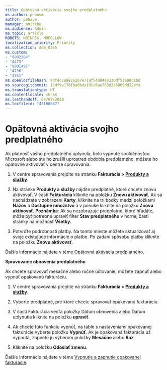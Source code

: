 ```yaml
---
title: Opätovná aktivácia svojho predplatného
ms.author: pebaum
author: pebaum
manager: mnirkhe
ms.audience: Admin
ms.topic: article
ROBOTS: NOINDEX, NOFOLLOW
localization_priority: Priority
ms.collection: Adm_O365
ms.custom:
- "9002304"
- "4473"
- "9001497"
- "4736"
- "3551"
ms.openlocfilehash: 83f4c28ae26267e71af5488484330df53e08d1bd
ms.sourcegitcommit: 18df9a170f6a0bda191c0ae763d2a5069dd22efa
ms.translationtype: HT
ms.contentlocale: sk-SK
ms.lasthandoff: 04/07/2020
ms.locfileid: "43160867"
---
```

# <a name="reactivate-your-subscription"></a>Opätovná aktivácia svojho predplatného

Ak platnosť vášho predplatného uplynula, bolo vypnuté spoločnosťou Microsoft alebo ste ho zrušili uprostred obdobia predplatného, môžete ho opätovne aktivovať v centre spravovania. 

1. V centre spravovania prejdite na stránku **Fakturácia > [Produkty a služby](https://go.microsoft.com/fwlink/p/?linkid=842054)**.

2. Na stránke **Produkty a služby** nájdite predplatné, ktoré chcete znovu aktivovať.  V časti **Fakturácia** kliknite na položku **Znovu aktivovať**.  Ak sa nachádzate v zobrazení **Karty**, kliknite na tri bodky medzi položkami **Názov** a **Dostupné množstvo** a v ponuke kliknite na položku **Znovu aktivovať**. **Poznámka**: Ak sa nezobrazuje predplatné, ktoré hľadáte, môže byť potrebné upraviť filter **Stav predplatného** v hornej časti stránky na možnosť **Všetky**.

3. Potvrďte podrobnosti platby.  Na tomto mieste môžete aktualizovať aj svoje existujúce informácie o platbe.  Po zadaní spôsobu platby kliknite na položku **Znovu aktivovať**.

Ďalšie informácie nájdete v téme [Opätovná aktivácia predplatného.](https://docs.microsoft.com/office365/admin/subscriptions-and-billing/reactivate-your-subscription)

**Spravovanie obnovenia predplatného**

Ak chcete spravovať mesačné alebo ročné účtovanie, môžete zapnúť alebo vypnúť opakovanú fakturáciu.

1. V centre spravovania prejdite na stránku **Fakturácia > [Produkty a služby](https://go.microsoft.com/fwlink/p/?linkid=842054)**.

2. Vyberte predplatné, pre ktoré chcete spravovať opakovanú fakturáciu. 

3. V časti Fakturácia vedľa položky Dátum obnovenia alebo Dátum uplynutia kliknite na položku **upraviť**.

4. Ak chcete túto funkciu vypnúť, na table s nastaveniami opakovanej fakturácie vyberte položku **Vypnúť**. Ak je opakovaná fakturácia už vypnutá, zapnete ju výberom položky **Mesačne** alebo **Raz**. 

5. Kliknite na položku **Odoslať zmenu**.

Ďalšie informácie nájdete v téme [Vypnutie a zapnutie opakovanej fakturácie](https://docs.microsoft.com/office365/admin/subscriptions-and-billing/renew-your-subscription#turn-recurring-billing-off-or-on).
